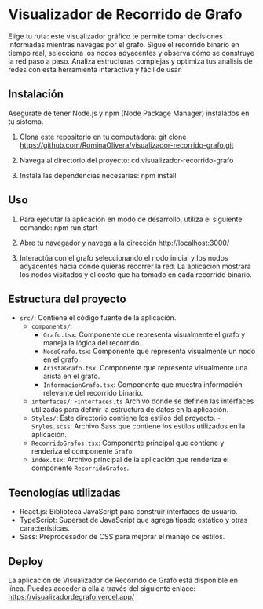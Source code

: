 
# Visualizador de Recorrido de Grafo

Elige tu ruta: este visualizador gráfico te permite tomar decisiones informadas mientras navegas por el grafo. Sigue el recorrido binario en tiempo real, selecciona los nodos adyacentes y observa cómo se construye la red paso a paso. Analiza estructuras complejas y optimiza tus análisis de redes con esta herramienta interactiva y fácil de usar.

## Instalación

Asegúrate de tener Node.js y npm (Node Package Manager) instalados en tu sistema.

1. Clona este repositorio en tu computadora:
   git clone https://github.com/RominaOlivera/visualizador-recorrido-grafo.git

2. Navega al directorio del proyecto:
   cd visualizador-recorrido-grafo

3. Instala las dependencias necesarias:
   npm install

## Uso

1. Para ejecutar la aplicación en modo de desarrollo, utiliza el siguiente comando:
   npm run start

2. Abre tu navegador y navega a la dirección http://localhost:3000/

3. Interactúa con el grafo seleccionando el nodo inicial y los nodos adyacentes hacia donde quieras recorrer la red. La aplicación mostrará los nodos visitados y el costo que ha tomado en cada recorrido binario.

## Estructura del proyecto

- `src/`: Contiene el código fuente de la aplicación.
  - `components/`: 
    - `Grafo.tsx`: Componente que representa visualmente el grafo y maneja la lógica del recorrido.
    - `NodoGrafo.tsx`: Componente que representa visualmente un nodo en el grafo.
    - `AristaGrafo.tsx`: Componente que representa visualmente una arista en el grafo.
    - `InformacionGrafo.tsx`: Componente que muestra información relevante del recorrido binario.
  - `interfaces/`: 
    -`interfaces.ts` Archivo donde se definen las interfaces utilizadas para definir la estructura de datos en la aplicación.
  - `Styles/`: Este directorio contiene los estilos del proyecto.
    -`Sryles.scss`: Archivo Sass que contiene los estilos utilizados en la aplicación.
  - `RecorridoGrafos.tsx`: Componente principal que contiene y renderiza el componente `Grafo`.
  - `index.tsx`: Archivo principal de la aplicación que renderiza el componente `RecorridoGrafos`.

## Tecnologías utilizadas

- React.js: Biblioteca JavaScript para construir interfaces de usuario.
- TypeScript: Superset de JavaScript que agrega tipado estático y otras características.
- Sass: Preprocesador de CSS para mejorar el manejo de estilos.

## Deploy
La aplicación de Visualizador de Recorrido de Grafo está disponible en línea. Puedes acceder a ella a través del siguiente enlace: https://visualizadordegrafo.vercel.app/
